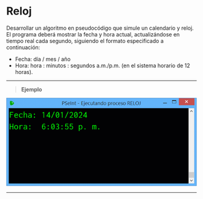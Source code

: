 ﻿# Reloj

Desarrollar un algoritmo en pseudocódigo que simule un calendario y reloj. El programa deberá mostrar la fecha y 
hora actual, actualizándose en tiempo real cada segundo, siguiendo el formato especificado a continuación:
- Fecha: día / mes / año
- Hora: hora : minutos : segundos a.m./p.m. (en el sistema horario de 12 horas).

---

> **Ejemplo**

<p align="center">
  <img src="Ejemplo.gif" alt="Ejemplo">
</p>

---
